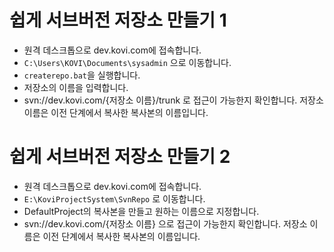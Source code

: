 # 쉽게 서브버전 저장소 만들기 1

- 원격 데스크톱으로 dev.kovi.com에 접속합니다.
- `C:\Users\KOVI\Documents\sysadmin` 으로 이동합니다.
- `createrepo.bat`을 실행합니다.
- 저장소의 이름을 입력합니다.
- svn://dev.kovi.com/{저장소 이름}/trunk 로 접근이 가능한지 확인합니다. 저장소 이름은 이전 단계에서 복사한 복사본의 이름입니다.

# 쉽게 서브버전 저장소 만들기 2

- 원격 데스크톱으로 dev.kovi.com에 접속합니다.
- `E:\KoviProjectSystem\SvnRepo` 로 이동합니다.
- DefaultProject의 복사본을 만들고 원하는 이름으로 지정합니다.
- svn://dev.kovi.com/{저장소 이름} 으로 접근이 가능한지 확인합니다. 저장소 이름은 이전 단계에서 복사한 복사본의 이름입니다.
